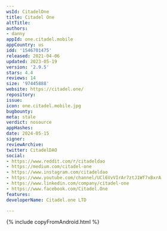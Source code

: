 ```yaml
---
wsId: CitadelOne
title: Citadel One
altTitle: 
authors:
- danny
appId: one.citadel.mobile
appCountry: us
idd: '1546701475'
released: 2021-04-06
updated: 2023-05-19
version: '2.9.5'
stars: 4.4
reviews: 14
size: '97445888'
website: https://citadel.one/
repository: 
issue: 
icon: one.citadel.mobile.jpg
bugbounty: 
meta: stale
verdict: nosource
appHashes: 
date: 2024-05-15
signer: 
reviewArchive: 
twitter: CitadelDAO
social:
- https://www.reddit.com/r/citadeldao
- https://medium.com/citadel-one
- https://www.instagram.com/citadeldao
- https://www.youtube.com/channel/UCl6VvVIrAr7ztJ1Wf7xBxrA
- https://www.linkedin.com/company/citadel-one
- https://www.facebook.com/Citadel.One
features: 
developerName: Citadel.one LTD

---
```


{% include copyFromAndroid.html %}
